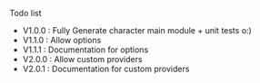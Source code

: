 Todo list

- V1.0.0 : Fully Generate character main module + unit tests o:)
- V1.1.0 : Allow options
- V1.1.1 : Documentation for options
- V2.0.0 : Allow custom providers
- V2.0.1 : Documentation for custom providers
